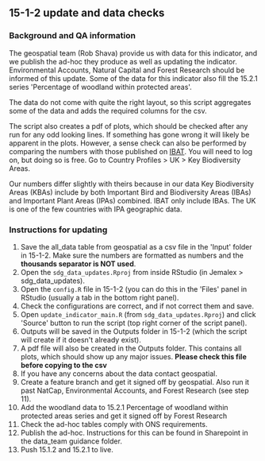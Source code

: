 ## 15-1-2 update and data checks

### Background and QA information
The geospatial team (Rob Shava) provide us with data for this indicator, and we publish the ad-hoc they produce as well as updating the indicator. Environmental Accounts, Natural Capital and Forest Research should be informed of this update. Some of the data for this indicator also fill the 15.2.1 series 'Percentage of woodland within protected areas'.  
    
The data do not come with quite the right layout, so this script aggregates some of the data and adds the required columns for the csv.  
  
The script also creates a pdf of plots, which should be checked after any run for any odd looking lines. If something has gone wrong it will likely be apparent in the plots. However, a sense check can also be performed by comparing the numbers with those published on [IBAT](). You will need to log on, but doing so is free. Go to Country Profiles > UK > Key Biodiversity Areas.
  
Our numbers differ slightly with theirs because in our data Key Biodiversity Areas (KBAs) include by both Important Bird and Biodiversity Areas (IBAs) and Important Plant Areas (IPAs) combined. IBAT only include IBAs. The UK is one of the few countries with IPA geographic data.
  
### Instructions for updating
1) Save the all_data table from geospatial as a csv file in the 'Input' folder in 15-1-2. Make sure the numbers are formatted as numbers and the **thousands separator is NOT used**.
2) Open the `sdg_data_updates.Rproj` from inside RStudio (in Jemalex > sdg_data_updates).  
3) Open the `config.R` file in 15-1-2 (you can do this in the 'Files' panel in RStudio (usually a tab in the bottom right panel). 
4) Check the configurations are correct, and if not correct them and save.  
6) Open `update_indicator_main.R` (from `sdg_data_updates.Rproj`) and click 'Source' button to run the script (top right corner of the script panel).  
7) Outputs will be saved in the Outputs folder in 15-1-2 (which the script will create if it doesn't already exist).  
8) A pdf file will also be created in the Outputs folder. This contains all plots, which should show up any major issues. **Please check this file before copying to the csv**
9) If you have any concerns about the data contact geospatial.
10) Create a feature branch and get it signed off by geospatial. Also run it past NatCap, Environmental Accounts, and Forest Research (see step 11).
11) Add the woodland data to 15.2.1 Percentage of woodland within protected areas series and get it signed off by Forest Research
12) Check the ad-hoc tables comply with ONS requirements.
13) Publish the ad-hoc. Instructions for this can be found in Sharepoint in the data_team guidance folder.
14) Push 15.1.2 and 15.2.1 to live.
